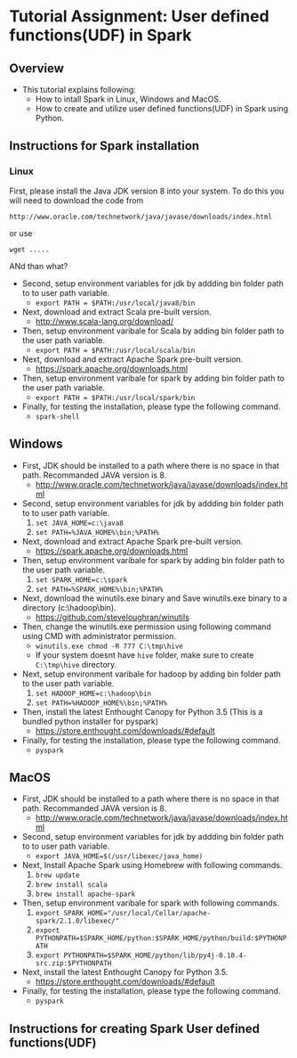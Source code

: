 # Tutorial Assignment: User defined functions(UDF) in Spark

## Overview

* This tutorial explains following:
	* How to intall Spark in Linux, Windows and MacOS.
	* How to create and utilize user defined functions(UDF) in Spark using Python.
  
## Instructions for Spark installation

###  Linux

First, please install the Java JDK version 8 into your system. To do this you will need to download the code from 

	http://www.oracle.com/technetwork/java/javase/downloads/index.html
	
or use 

	wget .....
	
ANd than what?
	
	
* Second, setup environment variables for jdk by addding bin folder path to to user path variable.
	* ```export PATH = $PATH:/usr/local/java8/bin```
* Next, download and extract Scala pre-built version.
	* http://www.scala-lang.org/download/
* Then, setup environment varibale for Scala by adding bin folder path to the user path variable.
	* ```export PATH = $PATH:/usr/local/scala/bin```
* Next, download and extract Apache Spark pre-built version.
	* https://spark.apache.org/downloads.html
* Then, setup environment varibale for spark by adding bin folder path to the user path variable.
	* ```export PATH = $PATH:/usr/local/spark/bin```
* Finally, for testing the installation, please type the following command.
	* ```spark-shell```

##  Windows

* First, JDK should be installed to a path where there is no space in that path. Recommanded JAVA version is 8.
	* http://www.oracle.com/technetwork/java/javase/downloads/index.html
* Second, setup environment variables for jdk by addding bin folder path to to user path variable.
	1. ```set JAVA_HOME=c:\java8 ```
	2. ```set PATH=%JAVA_HOME%\bin;%PATH%```
* Next, download and extract Apache Spark pre-built version.
	* https://spark.apache.org/downloads.html
* Then, setup environment varibale for spark by adding bin folder path to the user path variable.
	1. ```set SPARK_HOME=c:\spark```
	2. ```set PATH=%SPARK_HOME%\bin;%PATH%```
* Next, download the winutils.exe binary and Save winutils.exe binary to a directory (c:\hadoop\bin).
	* https://github.com/steveloughran/winutils
* Then, change the winutils.exe permission using following command using CMD with administrator permission.
	* ```winutils.exe chmod -R 777 C:\tmp\hive```
	* If your system doesnt have `hive` folder, make sure to create `C:\tmp\hive` directory.
* Next, setup environment varibale for hadoop by adding bin folder path to the user path variable.
	1. ```set HADOOP_HOME=c:\hadoop\bin```
	2. ```set PATH=%HADOOP_HOME%\bin;%PATH%```
* Then, install the latest Enthought Canopy for Python 3.5 (This is a bundled python installer for pyspark)
	* https://store.enthought.com/downloads/#default
* Finally, for testing the installation, please type the following command.
	* ```pyspark```

##  MacOS

* First, JDK should be installed to a path where there is no space in that path. Recommanded JAVA version is 8.
	* http://www.oracle.com/technetwork/java/javase/downloads/index.html
* Second, setup environment variables for jdk by addding bin folder path to to user path variable.
	* ```export JAVA_HOME=$(/usr/libexec/java_home)```
* Next, Install Apache Spark using Homebrew with following commands.
	1. ```brew update```
	2. ```brew install scala```
	3. ```brew install apache-spark```
* Then, setup environment varibale for spark with following commands.
	1. ```export SPARK_HOME="/usr/local/Cellar/apache-spark/2.1.0/libexec/"```
	2. ```export PYTHONPATH=$SPARK_HOME/python:$SPARK_HOME/python/build:$PYTHONPATH```
	3. ```export PYTHONPATH=$SPARK_HOME/python/lib/py4j-0.10.4-src.zip:$PYTHONPATH```
* Next, install the latest Enthought Canopy for Python 3.5.
	* https://store.enthought.com/downloads/#default
* Finally, for testing the installation, please type the following command.
	* ```pyspark```

## Instructions for creating Spark User defined functions(UDF)
